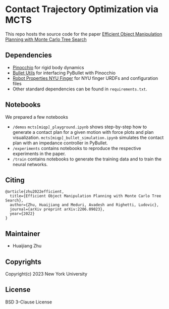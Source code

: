 # Contact Trajectory Optimization via MCTS
This repo hosts the source code for the paper [Efficient Object Manipulation Planning with Monte Carlo Tree Search](https://arxiv.org/abs/2206.09023)

## Dependencies
- [Pinocchio](https://github.com/stack-of-tasks/pinocchio) for rigid body dynamics
- [Bullet Utils](https://github.com/machines-in-motion/bullet_utils) for interfacing PyBullet with Pinocchio
- [Robot Properties NYU Finger](https://github.com/open-dynamic-robot-initiative/robot_properties_nyu_finger) for NYU finger URDFs and configuration files
- Other standard dependencies can be found in ``requirements.txt``.

## Notebooks
We prepared a few notebooks
- ``/demos``
``mcts[miqp]_playground.ipynb`` shows step-by-step how to generate a contact plan for a given motion with force plots and plan visualization.
``mcts[miqp]_bullet_simulation.ipynb`` simulates the contact plan with an impedance controller in PyBullet.
- ``/experiments`` contains notebooks to reproduce the respective experiments in the paper.
- ``/train`` contains notebooks to generate the training data and to train the neural networks.

## Citing

```
@article{zhu2022efficient,
  title={Efficient Object Manipulation Planning with Monte Carlo Tree Search},
  author={Zhu, Huaijiang and Meduri, Avadesh and Righetti, Ludovic},
  journal={arXiv preprint arXiv:2206.09023},
  year={2022}
}
```

## Maintainer
- Huaijiang Zhu

## Copyrights

Copyright(c) 2023 New York University

## License

BSD 3-Clause License



